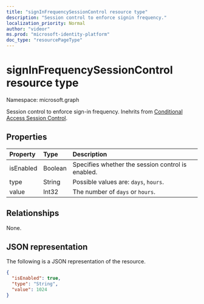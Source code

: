 ```yaml
---
title: "signInFrequencySessionControl resource type"
description: "Session control to enforce signin frequency."
localization_priority: Normal
author: "videor"
ms.prod: "microsoft-identity-platform"
doc_type: "resourcePageType"
---
```


# signInFrequencySessionControl resource type

Namespace: microsoft.graph

Session control to enforce sign-in frequency. Inehrits from [Conditional Access Session Control](conditionalaccesssessioncontrol.md).

## Properties

| Property     | Type        | Description |
|:-------------|:------------|:------------|
|isEnabled     |Boolean      | Specifies whether the session control is enabled. |
|type          |String       | Possible values are: `days`, `hours`.|
|value         |Int32        | The number of `days` or `hours`.|

## Relationships

None.

## JSON representation

The following is a JSON representation of the resource.

<!-- {
  "blockType": "resource",
  "optionalProperties": [

  ],
  "@odata.type": "microsoft.graph.signInFrequencySessionControl",
  "baseType": "microsoft.graph.conditionalAccessSessionControl"
}-->

```json
{
  "isEnabled": true,
  "type": "String",
  "value": 1024
}
```

<!-- uuid: 16cd6b66-4b1a-43a1-adaf-3a886856ed98
2019-02-04 14:57:30 UTC -->
<!-- {
  "type": "#page.annotation",
  "description": "signInFrequencySessionControl resource",
  "keywords": "",
  "section": "documentation",
  "tocPath": ""
}-->
